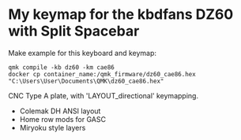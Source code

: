 # My keymap for the kbdfans DZ60 with Split Spacebar

Make example for this keyboard and keymap:

    qmk compile -kb dz60 -km cae86
    docker cp container_name:/qmk_firmware/dz60_cae86.hex "C:\Users\User\Documents\QMK\dz60_cae86.hex"

CNC Type A plate, with 'LAYOUT_directional' keymapping.

 * Colemak DH ANSI layout
 * Home row mods for GASC
 * Miryoku style layers
